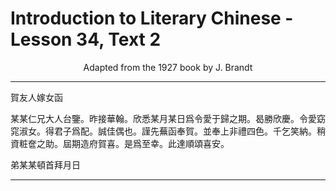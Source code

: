 # Introduction to Literary Chinese - Lesson 34, Text 2

<center>Adapted from the 1927 book by J. Brandt</center>

---

賀友人嫁女函

某某仁兄大人台鑒。昨接華翰。欣悉某月某日爲令愛于歸之期。曷勝欣慶。令愛窈窕淑女。得君子爲配。誠佳偶也。謹先蕪函奉賀。並奉上非禮四色。千乞笑納。稍資粧奩之助。屆期造府賀喜。是爲至幸。此達順頌喜安。

弟某某頓首拜月日

---
